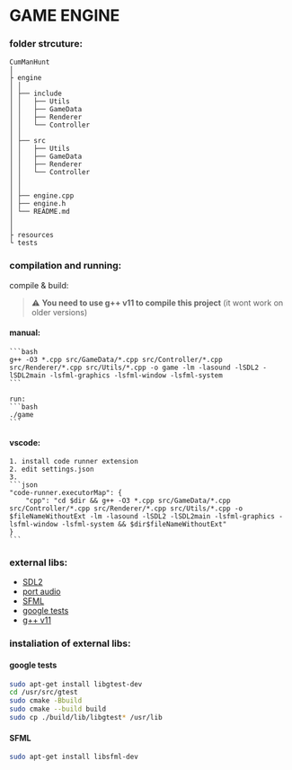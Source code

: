 # GAME ENGINE

### folder strcuture:

```tree
CumManHunt
│
├ engine
│ │
│ ├── include
│ │   ├── Utils
│ │   ├── GameData
│ │   ├── Renderer
│ │   └── Controller
│ │
│ ├── src
│ │   ├── Utils
│ │   ├── GameData
│ │   ├── Renderer
│ │   └── Controller
│ │
│ │
│ ├── engine.cpp
│ ├── engine.h
│ └── README.md
│
│
├ resources
└ tests
```

### compilation and running:

compile & build:

> ⚠️ **You need to use g++ v11 to compile this project** (it wont work on older versions)


#### manual:

    ```bash
    g++ -O3 *.cpp src/GameData/*.cpp src/Controller/*.cpp src/Renderer/*.cpp src/Utils/*.cpp -o game -lm -lasound -lSDL2 -lSDL2main -lsfml-graphics -lsfml-window -lsfml-system
    ```

    run:
    ```bash
    ./game
    ```

#### vscode:
    1. install code runner extension
    2. edit settings.json
    3.
    ```json
    "code-runner.executorMap": {
        "cpp": "cd $dir && g++ -O3 *.cpp src/GameData/*.cpp src/Controller/*.cpp src/Renderer/*.cpp src/Utils/*.cpp -o $fileNameWithoutExt -lm -lasound -lSDL2 -lSDL2main -lsfml-graphics -lsfml-window -lsfml-system && $dir$fileNameWithoutExt"
    }
    ```

### external libs:

* [SDL2](https://www.libsdl.org/)
* [port audio](http://portaudio.com/docs/v19-doxydocs/compile_linux.html)
* [SFML](https://www.sfml-dev.org/)
* [google tests](https://github.com/google/googletest)
* [g++ v11](https://stackoverflow.com/questions/67298443/when-gcc-11-will-appear-in-ubuntu-repositories)


### instaliation of external libs:

#### google tests

```sh
sudo apt-get install libgtest-dev
cd /usr/src/gtest
sudo cmake -Bbuild
sudo cmake --build build
sudo cp ./build/lib/libgtest* /usr/lib
```

#### SFML
```sh
sudo apt-get install libsfml-dev
```